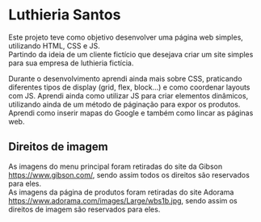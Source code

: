 # Luthieria Santos
Este projeto teve como objetivo desenvolver uma página web simples, utilizando HTML, CSS e JS.<br/>Partindo da ideia de um cliente fictício que desejava criar um site simples para sua empresa de luthieria fictícia. 


Durante o desenvolvimento aprendi ainda mais sobre CSS, praticando diferentes tipos de display (grid, flex, block...) e como coordenar layouts com JS. Aprendi ainda como utilizar JS para criar elementos dinâmicos, utilizando ainda de um método de páginação para expor os produtos. Aprendi como inserir mapas do Google e também como lincar as páginas web.











## Direitos de imagem
As imagens do menu principal foram retiradas do site da Gibson https://www.gibson.com/, sendo assim todos os direitos são reservados para eles.<br/>
As imagens da página de produtos foram retiradas do site Adorama https://www.adorama.com/images/Large/wbs1b.jpg, sendo assim os direitos de imagem são reservados para eles.
